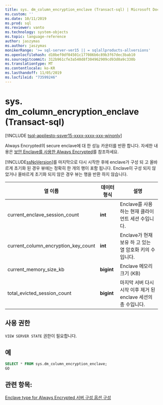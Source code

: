 ```yaml
---
title: sys. dm_column_encryption_enclave (Transact-sql) | Microsoft Docs
ms.custom: ''
ms.date: 10/11/2019
ms.prod: sql
ms.reviewer: vanto
ms.technology: system-objects
ms.topic: language-reference
author: jaszymas
ms.author: jaszymas
monikerRange: '>= sql-server-ver15 || = sqlallproducts-allversions'
ms.openlocfilehash: d10bef0df04501c177086b6c89b3f67dec3bab10
ms.sourcegitcommit: 312b961cfe3a540d8f304962909cd93d0a9c330b
ms.translationtype: MT
ms.contentlocale: ko-KR
ms.lasthandoff: 11/05/2019
ms.locfileid: "73599246"
---
```

# <a name="sysdm_column_encryption_enclave-transact-sql"></a>sys. dm_column_encryption_enclave (Transact-sql)
[!INCLUDE [tsql-appliesto-ssver15-xxxx-xxxx-xxx-winonly](../../includes/tsql-appliesto-ssver15-xxxx-xxxx-xxx-winonly.md)]

Always Encrypted의 secure enclave에 대 한 성능 카운터를 반환 합니다. 자세한 내용은 [보안 Enclave를 사용한 Always Encrypted](../security/encryption/always-encrypted-enclaves.md)를 참조하세요.

[!INCLUDE[ssNoVersion](../../includes/ssnoversion-md.md)]를 마지막으로 다시 시작한 후에 enclave가 구성 되 고 올바르게 초기화 된 경우 뷰에는 정확히 한 개의 행이 포함 됩니다. Enclave이 구성 되지 않았거나 올바르게 초기화 되지 않은 경우 뷰는 행을 반환 하지 않습니다. 

|열 이름|데이터 형식|설명|  
|-----------------|---------------|-----------------|  
|current_enclave_session_count|**int**|Enclave를 사용 하는 현재 클라이언트 세션 수입니다.|  
|current_column_encryption_key_count|**int**|Enclave가 현재 보유 하 고 있는 열 암호화 키의 수입니다.|  
|current_memory_size_kb|**bigint**|Enclave 메모리 크기 (KB)|  
|total_evicted_session_count|**bigint**|마지막 서버 다시 시작 이후 제거 된 enclave 세션의 총 수입니다.|   
  
## <a name="permissions"></a>사용 권한  
`VIEW SERVER STATE` 권한이 필요합니다.   
  
## <a name="examples"></a>예  
 
```sql  
SELECT * FROM sys.dm_column_encryption_enclave;  
GO  
```  
  
## <a name="see-also"></a>관련 항목:  
 [Enclave type for Always Encrypted 서버 구성 옵션 구성](../../database-engine/configure-windows/configure-column-encryption-enclave-type.md)
  
  
